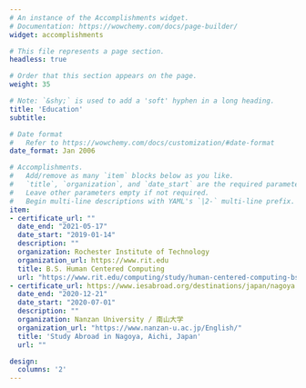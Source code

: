 ```yaml
---
# An instance of the Accomplishments widget.
# Documentation: https://wowchemy.com/docs/page-builder/
widget: accomplishments

# This file represents a page section.
headless: true

# Order that this section appears on the page.
weight: 35

# Note: `&shy;` is used to add a 'soft' hyphen in a long heading.
title: 'Education'
subtitle:

# Date format
#   Refer to https://wowchemy.com/docs/customization/#date-format
date_format: Jan 2006

# Accomplishments.
#   Add/remove as many `item` blocks below as you like.
#   `title`, `organization`, and `date_start` are the required parameters.
#   Leave other parameters empty if not required.
#   Begin multi-line descriptions with YAML's `|2-` multi-line prefix.
item:
- certificate_url: ""
  date_end: "2021-05-17"
  date_start: "2019-01-14"
  description: ""
  organization: Rochester Institute of Technology
  organization_url: https://www.rit.edu
  title: B.S. Human Centered Computing
  url: "https://www.rit.edu/computing/study/human-centered-computing-bs"
- certificate_url: https://www.iesabroad.org/destinations/japan/nagoya
  date_end: "2020-12-21"
  date_start: "2020-07-01"
  description: ""
  organization: Nanzan University / 南山大学
  organization_url: "https://www.nanzan-u.ac.jp/English/"
  title: 'Study Abroad in Nagoya, Aichi, Japan'
  url: ""

design:
  columns: '2' 
---
```

